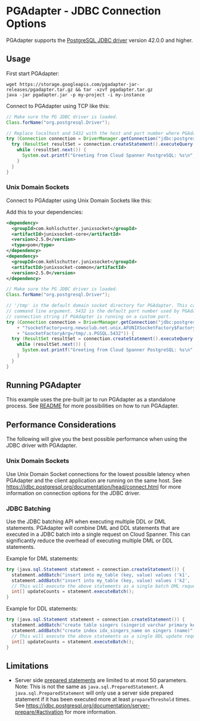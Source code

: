 # PGAdapter - JDBC Connection Options

PGAdapter supports the [PostgreSQL JDBC driver](https://github.com/pgjdbc/pgjdbc) version 42.0.0 and higher.

## Usage

First start PGAdapter:

```shell
wget https://storage.googleapis.com/pgadapter-jar-releases/pgadapter.tar.gz && tar -xzvf pgadapter.tar.gz
java -jar pgadapter.jar -p my-project -i my-instance
```

Connect to PGAdapter using TCP like this:

```java
// Make sure the PG JDBC driver is loaded.
Class.forName("org.postgresql.Driver");

// Replace localhost and 5432 with the host and port number where PGAdapter is running.
try (Connection connection = DriverManager.getConnection("jdbc:postgresql://localhost:5432/my-database")) {
  try (ResultSet resultSet = connection.createStatement().executeQuery("select 'Hello world!' as hello")) {
    while (resultSet.next()) {
      System.out.printf("Greeting from Cloud Spanner PostgreSQL: %s\n", resultSet.getString(1));
    }
  }
}
```


### Unix Domain Sockets
Connect to PGAdapter using Unix Domain Sockets like this:

Add this to your dependencies:
```xml
<dependency>
  <groupId>com.kohlschutter.junixsocket</groupId>
  <artifactId>junixsocket-core</artifactId>
  <version>2.5.0</version>
  <type>pom</type>
</dependency>
<dependency>
  <groupId>com.kohlschutter.junixsocket</groupId>
  <artifactId>junixsocket-common</artifactId>
  <version>2.5.0</version>
</dependency>
```

```java
// Make sure the PG JDBC driver is loaded.
Class.forName("org.postgresql.Driver");

// '/tmp' is the default domain socket directory for PGAdapter. This can be changed using the -dir
// command line argument. 5432 is the default port number used by PGAdapter. Change this in the
// connection string if PGAdapter is running on a custom port.
try (Connection connection = DriverManager.getConnection("jdbc:postgresql://localhost/my-database"
    + "?socketFactory=org.newsclub.net.unix.AFUNIXSocketFactory$FactoryArg" 
    + "&socketFactoryArg=/tmp/.s.PGSQL.5432")) {
  try (ResultSet resultSet = connection.createStatement().executeQuery("select 'Hello world!' as hello")) {
    while (resultSet.next()) {
      System.out.printf("Greeting from Cloud Spanner PostgreSQL: %s\n", resultSet.getString(1));
    }
  }
}
```

## Running PGAdapter

This example uses the pre-built jar to run PGAdapter as a standalone process.
See [README](../README.md) for more possibilities on how to run PGAdapter.

## Performance Considerations

The following will give you the best possible performance when using the JDBC driver with PGAdapter.

### Unix Domain Sockets
Use Unix Domain Socket connections for the lowest possible latency when PGAdapter and the client
application are running on the same host. See https://jdbc.postgresql.org/documentation/head/connect.html
for more information on connection options for the JDBC driver.

### JDBC Batching
Use the JDBC batching API when executing multiple DDL or DML statements. PGAdapter will combine
DML and DDL statements that are executed in a JDBC batch into a single request on Cloud Spanner.
This can significantly reduce the overhead of executing multiple DML or DDL statements.

Example for DML statements:

```java
try (java.sql.Statement statement = connection.createStatement()) {
  statement.addBatch("insert into my_table (key, value) values ('k1', 'value1')");
  statement.addBatch("insert into my_table (key, value) values ('k2', 'value2')");
  // This will execute the above statements as a single batch DML request on Cloud Spanner.
  int[] updateCounts = statement.executeBatch();
}
```

Example for DDL statements:

```java
try (java.sql.Statement statement = connection.createStatement()) {
  statement.addBatch("create table singers (singerid varchar primary key, name varchar)");
  statement.addBatch("create index idx_singers_name on singers (name)");
  // This will execute the above statements as a single DDL update request on Cloud Spanner.
  int[] updateCounts = statement.executeBatch();
}
```

## Limitations
- Server side [prepared statements](https://www.postgresql.org/docs/current/sql-prepare.html) are limited to at most 50 parameters.
  Note: This is not the same as `java.sql.PreparedStatement`. A `java.sql.PreparedStatement` will only use
  a server side prepared statement if it has been executed more at least `prepareThreshold` times.
  See https://jdbc.postgresql.org/documentation/server-prepare/#activation for more information.
